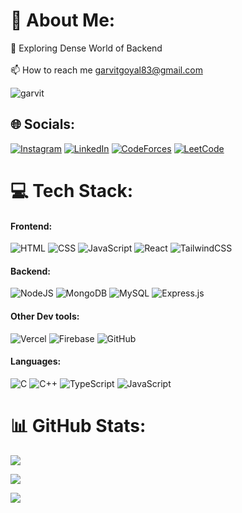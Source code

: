 # 💫 About Me:

🔭 Exploring Dense World of Backend <br><!-- 🍸 I’m currently learning more about DSA and Full Stack --> <br>📫 How to reach me garvitgoyal83@gmail.com

<img src="https://komarev.com/ghpvc/?username=garvit018&label=Profile%20views&color=0e75b6&style=flat" alt="garvit" />

## 🌐 Socials:

[![Instagram](https://img.shields.io/badge/Instagram-%23E4405F.svg?logo=Instagram&logoColor=white)](https://www.instagram.com/garvit__101/) [![LinkedIn](https://img.shields.io/badge/LinkedIn-%230077B5.svg?logo=linkedin&logoColor=white)](https://www.linkedin.com/in/garvit-goyal-b35359321/) [![CodeForces](https://img.shields.io/badge/Codeforces-%230077B5.svg?logo=Codeforces&logoColor=white)](https://codeforces.com/profile/gg18) [![LeetCode](https://img.shields.io/badge/LeetCode-FFA116?style=for-the-badge&logo=LeetCode&logoColor=white)](https://leetcode.com/u/garvitgoyal18/)

# 💻 Tech Stack:
#### Frontend: 
![HTML](https://img.shields.io/badge/html-%23E34F26.svg?style=for-the-badge&logo=html5&logoColor=white) ![CSS](https://img.shields.io/badge/css-%231572B6.svg?style=for-the-badge&logo=css3&logoColor=white) ![JavaScript](https://img.shields.io/badge/javascript-%23F7DF1E.svg?style=for-the-badge&logo=javascript&logoColor=black) ![React](https://img.shields.io/badge/react-%2320232a.svg?style=for-the-badge&logo=react&logoColor=%2361DAFB) ![TailwindCSS](https://img.shields.io/badge/tailwindcss-%2338B2AC.svg?style=for-the-badge&logo=tailwind-css&logoColor=white)
#### Backend: 
![NodeJS](https://img.shields.io/badge/node.js-6DA55F?style=for-the-badge&logo=node.js&logoColor=white) ![MongoDB](https://img.shields.io/badge/MongoDB-%234ea94b.svg?style=for-the-badge&logo=mongodb&logoColor=white) ![MySQL](https://img.shields.io/badge/mysql-%2300f.svg?style=for-the-badge&logo=mysql&logoColor=white) ![Express.js](https://img.shields.io/badge/express.js-%23404d59.svg?style=for-the-badge&logo=express&logoColor=%2361DAFB)
#### Other Dev tools:
![Vercel](https://img.shields.io/badge/vercel-%23000000.svg?style=for-the-badge&logo=vercel&logoColor=white) ![Firebase](https://img.shields.io/badge/firebase-%23039BE5.svg?style=for-the-badge&logo=firebase) ![GitHub](https://img.shields.io/badge/github-%23121011.svg?style=for-the-badge&logo=github&logoColor=white)
#### Languages:
![C](https://img.shields.io/badge/c-%2300599C.svg?style=for-the-badge&logo=c&logoColor=white)
![C++](https://img.shields.io/badge/c++-%2300599C.svg?style=for-the-badge&logo=c%2B%2B&logoColor=white) ![TypeScript](https://img.shields.io/badge/typescript-%23007ACC.svg?style=for-the-badge&logo=typescript&logoColor=white) ![JavaScript](https://img.shields.io/badge/javascript-%23323330.svg?style=for-the-badge&logo=javascript&logoColor=%23F7DF1E)

# 📊 GitHub Stats:
<!-- GitHub Stats Card -->
![](https://github-readme-stats.vercel.app/api?username=garvit018&hide_border=false&count_private=true&show_icons=true&include_all_commits=true&cache_seconds=60)

<!-- GitHub Streak Stats -->
![](https://github-readme-streak-stats.herokuapp.com/?user=garvit018&hide_border=false&date_format=M%20j%5B%2C%20Y%5D)

<!-- Top Languages -->
![](https://github-readme-stats.vercel.app/api/top-langs/?username=garvit018&hide_border=false&layout=compact&langs_count=6&cache_seconds=60)


